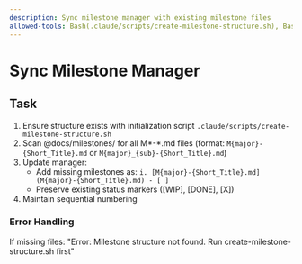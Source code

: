 ```yaml
---
description: Sync milestone manager with existing milestone files
allowed-tools: Bash(.claude/scripts/create-milestone-structure.sh), Bash(find:*), Bash(fd:*), Bash(test:*), Read, Write, Edit, TodoWrite
---
```


# Sync Milestone Manager

## Task

1. Ensure structure exists with initialization script `.claude/scripts/create-milestone-structure.sh`
2. Scan @docs/milestones/ for all M*-*.md files (format: `M{major}-{Short_Title}.md` or `M{major}_{sub}-{Short_Title}.md`)
3. Update manager:
   - Add missing milestones as: `i. [M{major}-{Short_Title}.md](M{major}-{Short_Title}.md) - [ ]`
   - Preserve existing status markers ([WIP], [DONE], [X])
4. Maintain sequential numbering

### Error Handling
If missing files: "Error: Milestone structure not found. Run create-milestone-structure.sh first"
